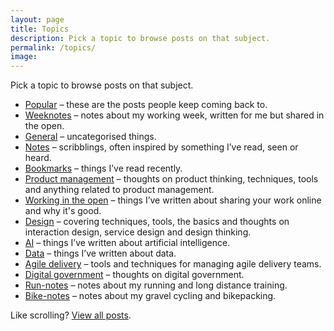 ```yaml
---
layout: page
title: Topics
description: Pick a topic to browse posts on that subject.
permalink: /topics/
image:
---
```

<p>Pick a topic to browse posts on that subject.</P>

<ul>
  <li><a href="{{ '/tag/popular' | relative_url }}" onclick="window.fathom.trackGoal('2BZPIKXH', 0);">Popular</a> – these are the posts people keep coming back to.</li>
  <li><a href="{{ '/tag/weeknotes' | relative_url }}" onclick="window.fathom.trackGoal('MMCPXUNN', 0);">Weeknotes</a> – notes about my working week, written for me but shared in the open.</li>
  <li><a href="{{ '/tag/general' | relative_url }}" onclick="window.fathom.trackGoal('P17V1HFB', 0);">General</a> – uncategorised things.</li>
  <li><a href="{{ '/tag/notes' | relative_url }}" onclick="window.fathom.trackGoal('ONHPPO2J', 0);">Notes</a> – scribblings, often inspired by something I’ve read, seen or heard.</li>
  <li><a href="{{ '/tag/bookmarks' | relative_url }}" onclick="window.fathom.trackGoal('CG5AQEVD', 0);">Bookmarks</a> – things I’ve read recently.</li>
  <li><a href="{{ '/tag/product-management' | relative_url }}" onclick="window.fathom.trackGoal('J7RMFDS8', 0);">Product management</a> – thoughts on product thinking, techniques, tools and anything related to product management.</li>
  <li><a href="{{ '/tag/working-in-the-open' | relative_url }}" onclick="window.fathom.trackGoal('JMNWR3G8', 0);">Working in the open</a> – things I’ve written about sharing your work online and why it's good.</li>
  <li><a href="{{ '/tag/design' | relative_url }}" onclick="window.fathom.trackGoal('U5YYUK14', 0);">Design</a> – covering techniques, tools, the basics and thoughts on interaction design, service design and design thinking.</li>
    <li><a href="{{ '/tag/artificial-intelligence' | relative_url }}" onclick="window.fathom.trackEvent('Tag > AI', 0);">AI</a> – things I’ve written about artificial intelligence.</li>
  <li><a href="{{ '/tag/data' | relative_url }}" onclick="window.fathom.trackGoal('SYULHBL2', 0);">Data</a> – things I’ve written about data.</li>
  <li><a href="{{ '/tag/agile-delivery' | relative_url }}" onclick="window.fathom.trackGoal('PM67KKSQ', 0);">Agile delivery</a> – tools and techniques for managing agile delivery teams.</li>
  <li><a href="{{ '/tag/digital-government' | relative_url }}" onclick="window.fathom.trackGoal('HJABZYYL', 0);">Digital government</a> – thoughts on digital government.</li>
  <li><a href="{{ '/tag/run-notes' | relative_url }}" onclick="window.fathom.trackGoal('G50875J5', 0);">Run-notes</a> – notes about my running and long distance training.</li>
  <li><a href="{{ '/tag/bike-notes' | relative_url }}" onclick="fathom.trackEvent('Topics > Bike-notes');">Bike-notes</a> – notes about my gravel cycling and bikepacking.</li>
</ul>

<p>Like scrolling? <a href="{{ '/all' | relative_url }}" onclick="fathom.trackEvent('View all posts');">View all posts</a>.</p>
